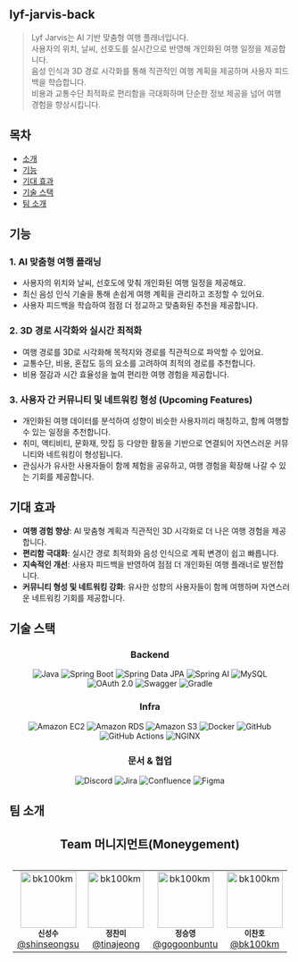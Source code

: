 ## lyf-jarvis-back

> Lyf Jarvis는 AI 기반 맞춤형 여행 플래너입니다.  
> 사용자의 위치, 날씨, 선호도를 실시간으로 반영해 개인화된 여행 일정을 제공합니다.  
> 음성 인식과 3D 경로 시각화를 통해 직관적인 여행 계획을 제공하며 사용자 피드백을 학습합니다.  
> 비용과 교통수단 최적화로 편리함을 극대화하며 단순한 정보 제공을 넘어 여행 경험을 향상시킵니다.

## 목차
- [소개](#소개)
- [기능](#기능)
- [기대 효과](#기대-효과)
- [기술 스택](#기술-스택)
- [팀 소개](#팀-소개)

## 기능

### 1. AI 맞춤형 여행 플래닝
- 사용자의 위치와 날씨, 선호도에 맞춰 개인화된 여행 일정을 제공해요.
- 최신 음성 인식 기술을 통해 손쉽게 여행 계획을 관리하고 조정할 수 있어요.
- 사용자 피드백을 학습하여 점점 더 정교하고 맞춤화된 추천을 제공합니다.

### 2. 3D 경로 시각화와 실시간 최적화
- 여행 경로를 3D로 시각화해 목적지와 경로를 직관적으로 파악할 수 있어요.
- 교통수단, 비용, 혼잡도 등의 요소를 고려하여 최적의 경로를 추천합니다.
- 비용 절감과 시간 효율성을 높여 편리한 여행 경험을 제공합니다.

### 3. 사용자 간 커뮤니티 및 네트워킹 형성 (Upcoming Features)
- 개인화된 여행 데이터를 분석하여 성향이 비슷한 사용자끼리 매칭하고, 함께 여행할 수 있는 일정을 추천합니다.
- 취미, 액티비티, 문화재, 맛집 등 다양한 활동을 기반으로 연결되어 자연스러운 커뮤니티와 네트워킹이 형성됩니다.
- 관심사가 유사한 사용자들이 함께 체험을 공유하고, 여행 경험을 확장해 나갈 수 있는 기회를 제공합니다.

## 기대 효과

- **여행 경험 향상**: AI 맞춤형 계획과 직관적인 3D 시각화로 더 나은 여행 경험을 제공합니다.
- **편리함 극대화**: 실시간 경로 최적화와 음성 인식으로 계획 변경이 쉽고 빠릅니다.
- **지속적인 개선**: 사용자 피드백을 반영하여 점점 더 개인화된 여행 플래너로 발전합니다.
- **커뮤니티 형성 및 네트워킹 강화**: 유사한 성향의 사용자들이 함께 여행하며 자연스러운 네트워킹 기회를 제공합니다.


## 기술 스택
<h3 style="text-align: center;">Backend</h3>
<p style="text-align: center;">
   <img src="https://img.shields.io/badge/Java-007396?style=for-the-badge&logo=java&logoColor=white" alt="Java"/>
   <img src="https://img.shields.io/badge/Spring Boot-6DB33F?style=for-the-badge&logo=springboot&logoColor=white" alt="Spring Boot"/>
<img src="https://img.shields.io/badge/Spring Data JPA-6DB33F?style=for-the-badge&logo=spring&logoColor=white" alt="Spring Data JPA"/>
   <img src="https://img.shields.io/badge/Spring AI-6DB33F?style=for-the-badge&logo=spring&logoColor=white" alt="Spring AI"/>
   <img src="https://img.shields.io/badge/MySQL-4479A1?style=for-the-badge&logo=mysql&logoColor=white" alt="MySQL"/>
   <img src="https://img.shields.io/badge/OAuth 2.0-4285F4?style=for-the-badge&logo=oauth&logoColor=white" alt="OAuth 2.0"/>
   <img src="https://img.shields.io/badge/Swagger-85EA2D?style=for-the-badge&logo=swagger&logoColor=black" alt="Swagger"/>
   <img src="https://img.shields.io/badge/Gradle-02303A?style=for-the-badge&logo=gradle&logoColor=white" alt="Gradle"/>
</p>

<h3 style="text-align: center;">Infra</h3>
<p style="text-align: center;">
   <img src="https://img.shields.io/badge/Amazon EC2-FF9900?style=for-the-badge&logo=amazon-aws&logoColor=white" alt="Amazon EC2"/>
   <img src="https://img.shields.io/badge/Amazon RDS-527FFF?style=for-the-badge&logo=amazon-rds&logoColor=white" alt="Amazon RDS"/>
   <img src="https://img.shields.io/badge/Amazon S3-569A31?style=for-the-badge&logo=amazon-s3&logoColor=white" alt="Amazon S3"/>
   <img src="https://img.shields.io/badge/Docker-2496ED?style=for-the-badge&logo=docker&logoColor=white" alt="Docker"/>
   <img src="https://img.shields.io/badge/GitHub-181717?style=for-the-badge&logo=github&logoColor=white" alt="GitHub"/>
   <img src="https://img.shields.io/badge/GitHub Actions-2088FF?style=for-the-badge&logo=github-actions&logoColor=white" alt="GitHub Actions"/>
   <img src="https://img.shields.io/badge/NGINX-009639?style=for-the-badge&logo=nginx&logoColor=white" alt="NGINX"/>
</p>

<h3 style="text-align: center;">문서 & 협업</h3>
<p style="text-align: center;">
   <img src="https://img.shields.io/badge/Discord-7289DA?style=for-the-badge&logo=discord&logoColor=white" alt="Discord"/>
   <img src="https://img.shields.io/badge/Jira-0052CC?style=for-the-badge&logo=jira&logoColor=white" alt="Jira"/>
   <img src="https://img.shields.io/badge/Confluence-172B4D?style=for-the-badge&logo=confluence&logoColor=white" alt="Confluence"/>
   <img src="https://img.shields.io/badge/Figma-F24E1E?style=for-the-badge&logo=figma&logoColor=white" alt="Figma"/>
</p>

## 팀 소개
<h2 style="text-align: center;">Team 머니지먼트(Moneygement)</h2>

<div style="display: table; margin: 0 auto;">
  <table>
    <tr>
      <td style="text-align: center;">
        <img src="https://avatars.githubusercontent.com/u/24979159" width="100px;" alt="bk100km"/><br />
        <sub><b>신성수</b></sub><br />
        <a href="https://github.com/shinseongsu" target="_blank">@shinseongsu</a>
      </td>
      <td style="text-align: center;">
        <img src="https://avatars.githubusercontent.com/u/53592454" width="100px;" alt="bk100km"/><br />
        <sub><b>정찬미</b></sub><br />
        <a href="https://github.com/tinajeong" target="_blank">@tinajeong</a>
      </td>
      <td style="text-align: center;">
        <img src="https://avatars.githubusercontent.com/u/34636395" width="100px;" alt="bk100km"/><br />
        <sub><b>정승영</b></sub><br />
        <a href="https://github.com/gogoonbuntu" target="_blank">@gogoonbuntu</a>
      </td>
      <td style="text-align: center;">
        <img src="https://avatars.githubusercontent.com/u/97321415" width="100px;" alt="bk100km"/><br />
        <sub><b>이찬호</b></sub><br />
        <a href="https://github.com/bk100km" target="_blank">@bk100km</a>
      </td>
    </tr>
  </table>
</div>
